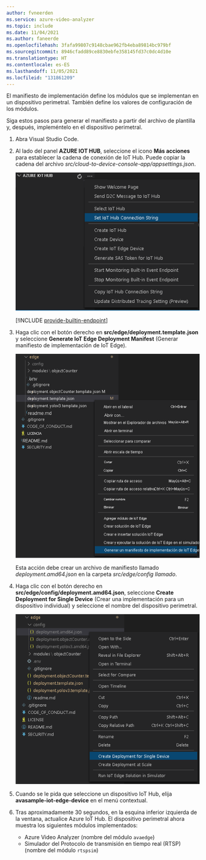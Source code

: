 ```yaml
---
author: fvneerden
ms.service: azure-video-analyzer
ms.topic: include
ms.date: 11/04/2021
ms.author: faneerde
ms.openlocfilehash: 3fafa99807c9148cbae962fb4eba89814bc979bf
ms.sourcegitcommit: 8946cfadd89ce8830ebfe358145fd37c0dc4d10e
ms.translationtype: HT
ms.contentlocale: es-ES
ms.lasthandoff: 11/05/2021
ms.locfileid: "131861209"
---
```

El manifiesto de implementación define los módulos que se implementan en un dispositivo perimetral. También define los valores de configuración de los módulos.

Siga estos pasos para generar el manifiesto a partir del archivo de plantilla y, después, impleméntelo en el dispositivo perimetral.

1. Abra Visual Studio Code.
1. Al lado del panel **AZURE IOT HUB**, seleccione el icono **Más acciones** para establecer la cadena de conexión de IoT Hub. Puede copiar la cadena del archivo _src/cloud-to-device-console-app/appsettings.json_.

    ![Establecimiento de la cadena de conexión de IoT](../../../media/vscode-common-screenshots/set-connection-string.png)

    [!INCLUDE [provide-builtin-endpoint](../../common-includes/provide-builtin-endpoint.md)]
1. Haga clic con el botón derecho en **src/edge/deployment.template.json** y seleccione **Generate IoT Edge Deployment Manifest** (Generar manifiesto de implementación de IoT Edge).

    ![Generación del manifiesto de implementación de IoT Edge](../../../media/quickstarts/generate-iot-edge-deployment-manifest.png)

    Esta acción debe crear un archivo de manifiesto llamado _deployment.amd64.json_ en la carpeta _src/edge/config llamado_.
1. Haga clic con el botón derecho en **src/edge/config/deployment.amd64.json**, seleccione **Create Deployment for Single Device** (Crear una implementación para un dispositivo individual) y seleccione el nombre del dispositivo perimetral.

    ![Creación de una implementación para un dispositivo individual](../../../media/quickstarts/create-deployment-single-device.png)
1. Cuando se le pida que seleccione un dispositivo IoT Hub, elija **avasample-iot-edge-device** en el menú contextual.
1. Tras aproximadamente 30 segundos, en la esquina inferior izquierda de la ventana, actualice Azure IoT Hub. El dispositivo perimetral ahora muestra los siguientes módulos implementados:

    - Azure Video Analyzer (nombre del módulo `avaedge`)
    - Simulador del Protocolo de transmisión en tiempo real (RTSP) (nombre del módulo `rtspsim`)
